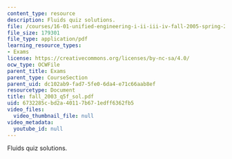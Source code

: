 ```yaml
---
content_type: resource
description: Fluids quiz solutions.
file: /courses/16-01-unified-engineering-i-ii-iii-iv-fall-2005-spring-2006/6732285cbd2a40117b671edff6362fb5_fall_2003_q5f_sol.pdf
file_size: 179301
file_type: application/pdf
learning_resource_types:
- Exams
license: https://creativecommons.org/licenses/by-nc-sa/4.0/
ocw_type: OCWFile
parent_title: Exams
parent_type: CourseSection
parent_uid: dc102ab9-fad7-5fe0-6da4-e71c66aab8ef
resourcetype: Document
title: fall_2003_q5f_sol.pdf
uid: 6732285c-bd2a-4011-7b67-1edff6362fb5
video_files:
  video_thumbnail_file: null
video_metadata:
  youtube_id: null
---
```

Fluids quiz solutions.